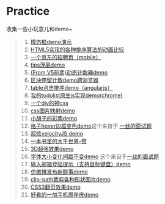 Practice
========

收集一些小玩意儿和demo~

> 1. [模态框demo演示](https://rawgithub.com/zhangmengxue/Practice/master/%E6%A8%A1%E6%80%81%E6%A1%86.html)
> 2. [HTML5实现的各种排序算法的动画比较](http://www.webhek.com/misc/comparison-sort/)
> 3. [一个京东的招聘页（mobile）](http://zhaopin.jd.com/h5/index.html?from=timeline&isappinstalled=0&ADUIN=673013891&ADSESSION=1411958103&ADTAG=CLIENT.QQ.5359_.0&ADPUBNO=26397)
> 4. [tips浮层demo](https://rawgithub.com/zhangmengxue/Practice/master/tip%E6%B5%AE%E5%B1%82.html)
> 5. [(From V5前辈)动态计数器demo](https://rawgithub.com/zhangmengxue/Practice/master/%E8%AE%A1%E6%95%B0%E5%99%A8.html)
> 6. [区块停留计数demo跨浏览器](https://rawgithub.com/zhangmengxue/Practice/master/%E5%8C%BA%E5%9D%97%E5%81%9C%E7%95%99%E8%AE%A1%E6%95%B0%E8%B7%A8%E6%B5%8F%E8%A7%88%E5%99%A8%E5%AE%9E%E7%8E%B0.html)
> 7. [table点击排序demo（angularjs）](https://rawgithub.com/zhangmengxue/Practice/master/table%E7%82%B9%E5%87%BB%E6%8E%92%E5%BA%8Fangular%E5%AE%9E%E7%8E%B0.html)
> 8. [我的todolist原生js实现demo(chrome)](https://rawgithub.com/zhangmengxue/Practice/master/todolist.html)
> 9. [一个div的神css](http://a.singlediv.com/)
> 10. [css图片映射demo](https://rawgithub.com/zhangmengxue/Practice/master/css%E5%9B%BE%E5%83%8F%E6%98%A0%E5%B0%84demo.html)
> 11. [小胡子的彩票demo](http://qianduannotes.sinaapp.com/ssc/)
> 12. [格子hover边框变色demo](https://rawgithub.com/zhangmengxue/Practice/master/%E6%A0%BC%E5%AD%90hover%E5%8F%98%E8%89%B2demo.html)这个来自于 [一丝的面试题](http://weibo.com/1397442732/z8kZO6DPZ?type=comment#_rnd1416204249030)
> 13. [超炫velocityJS demo](http://runjs.cn/detail/vwsapkkt) 
> 14. [一本书里的大千世界-赞](http://www.webhek.com/misc/creativeguidebook/)
> 15. [3D超强效果demo](http://www.17sucai.com/preview/147469/2014-06-19/3D_Animation/index.html)
> 16. [字体大小变化间距不变demo](https://rawgit.com/zhangmengxue/Practice/master/%E6%94%B9%E5%8F%98%E5%AD%97%E4%BD%93%E5%A4%A7%E5%B0%8F%E9%97%B4%E8%B7%9D%E4%B8%8D%E5%8F%98demo.html) 这个来自于[一丝的面试题](http://weibo.com/1397442732/z8xDU9uHS?type=comment#_rnd1416200594911)
> 17. <a href="https://rawgithub.com/zhangmengxue/Practice/master/%E5%8E%9F%E7%94%9Fjs%E8%BE%93%E5%85%A5%E9%82%AE%E7%AE%B1%E6%8F%90%E7%A4%BA(%E7%B1%BB%E5%BE%AE%E5%8D%9A).html">输入邮箱登陆提示（支持鼠标键盘）demo</a>
> 18. [仿微博发布新鲜事demo](https://rawgithub.com/zhangmengxue/Practice/master/js%E8%AE%A1%E6%95%B0%E5%8F%91%E5%B8%83.html)
> 19. [clip-path裁剪各种形状图片demo](https://rawgit.com/zhangmengxue/Practice/master/clip-path%E7%A5%9E%E6%8A%80%E5%B7%A7.html)
> 20. [CSS3翻页效果demo](http://www.yuyihanqing.com/m/demo/page-flip/)
> 20. [好看的一加手机周年庆demo](http://cheers.oneplus.cn/activity/1year.html)
